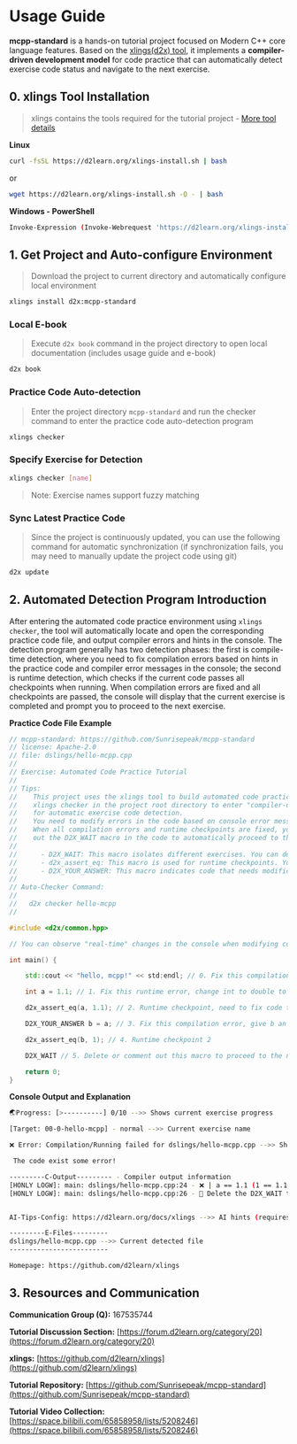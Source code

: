 # Usage Guide

**mcpp-standard** is a hands-on tutorial project focused on Modern C++ core language features. Based on the [xlings(d2x) tool](https://github.com/Sunrisepeak/mcpp-standard), it implements a **compiler-driven development model** for code practice that can automatically detect exercise code status and navigate to the next exercise.

## 0. xlings Tool Installation

> xlings contains the tools required for the tutorial project - [More tool details](https://github.com/d2learn/xlings)

**Linux**

```bash
curl -fsSL https://d2learn.org/xlings-install.sh | bash
```

or

```bash
wget https://d2learn.org/xlings-install.sh -O - | bash
```

**Windows - PowerShell**

```bash
Invoke-Expression (Invoke-Webrequest 'https://d2learn.org/xlings-install.ps1.txt' -UseBasicParsing).Content
```

## 1. Get Project and Auto-configure Environment

> Download the project to current directory and automatically configure local environment

```bash
xlings install d2x:mcpp-standard
```

### Local E-book

> Execute `d2x book` command in the project directory to open local documentation (includes usage guide and e-book)

```bash
d2x book
```

### Practice Code Auto-detection

> Enter the project directory `mcpp-standard` and run the checker command to enter the practice code auto-detection program

```bash
xlings checker
```

### Specify Exercise for Detection

```bash
xlings checker [name]
```

> Note: Exercise names support fuzzy matching

### Sync Latest Practice Code

> Since the project is continuously updated, you can use the following command for automatic synchronization (if synchronization fails, you may need to manually update the project code using git)

```bash
d2x update
```

## 2. Automated Detection Program Introduction

After entering the automated code practice environment using `xlings checker`, the tool will automatically locate and open the corresponding practice code file, and output compiler errors and hints in the console. The detection program generally has two detection phases: the first is compile-time detection, where you need to fix compilation errors based on hints in the practice code and compiler error messages in the console; the second is runtime detection, which checks if the current code passes all checkpoints when running. When compilation errors are fixed and all checkpoints are passed, the console will display that the current exercise is completed and prompt you to proceed to the next exercise.

**Practice Code File Example**

```cpp
// mcpp-standard: https://github.com/Sunrisepeak/mcpp-standard
// license: Apache-2.0
// file: dslings/hello-mcpp.cpp
//
// Exercise: Automated Code Practice Tutorial
//
// Tips:
//    This project uses the xlings tool to build automated code practice projects. Execute
//    xlings checker in the project root directory to enter "compiler-driven development mode"
//    for automatic exercise code detection.
//    You need to modify errors in the code based on console error messages and hints.
//    When all compilation errors and runtime checkpoints are fixed, you can delete or comment
//    out the D2X_WAIT macro in the code to automatically proceed to the next exercise.
//
//      - D2X_WAIT: This macro isolates different exercises. You can delete or comment it out to proceed to the next exercise.
//      - d2x_assert_eq: This macro is used for runtime checkpoints. You need to fix code errors so that all
//      - D2X_YOUR_ANSWER: This macro indicates code that needs modification, typically used for code completion (replace this macro with correct code)
//
// Auto-Checker Command:
//
//   d2x checker hello-mcpp
//

#include <d2x/common.hpp>

// You can observe "real-time" changes in the console when modifying code

int main() {

    std::cout << "hello, mcpp!" << std:endl; // 0. Fix this compilation error

    int a = 1.1; // 1. Fix this runtime error, change int to double to pass the check

    d2x_assert_eq(a, 1.1); // 2. Runtime checkpoint, need to fix code to pass all checkpoints (cannot directly delete checkpoint code)

    D2X_YOUR_ANSWER b = a; // 3. Fix this compilation error, give b an appropriate type

    d2x_assert_eq(b, 1); // 4. Runtime checkpoint 2

    D2X_WAIT // 5. Delete or comment out this macro to proceed to the next exercise (project formal code practice)

    return 0;
}
```

**Console Output and Explanation**

```bash
🌏Progress: [>----------] 0/10 -->> Shows current exercise progress

[Target: 00-0-hello-mcpp] - normal -->> Current exercise name

❌ Error: Compilation/Running failed for dslings/hello-mcpp.cpp -->> Shows detection status

 The code exist some error!

---------C-Output--------- - Compiler output information
[HONLY LOGW]: main: dslings/hello-mcpp.cpp:24 - ❌ | a == 1.1 (1 == 1.100000) -->> Error hint and location (line 24)
[HONLY LOGW]: main: dslings/hello-mcpp.cpp:26 - 🥳 Delete the D2X_WAIT to continue...


AI-Tips-Config: https://d2learn.org/docs/xlings -->> AI hints (requires configuring large model key, optional)

---------E-Files---------
dslings/hello-mcpp.cpp -->> Current detected file
-------------------------

Homepage: https://github.com/d2learn/xlings
```

## 3. Resources and Communication

**Communication Group (Q):** 167535744

**Tutorial Discussion Section:** [https://forum.d2learn.org/category/20](https://forum.d2learn.org/category/20)

**xlings:** [https://github.com/d2learn/xlings](https://github.com/d2learn/xlings)

**Tutorial Repository:** [https://github.com/Sunrisepeak/mcpp-standard](https://github.com/Sunrisepeak/mcpp-standard)

**Tutorial Video Collection:** [https://space.bilibili.com/65858958/lists/5208246](https://space.bilibili.com/65858958/lists/5208246)